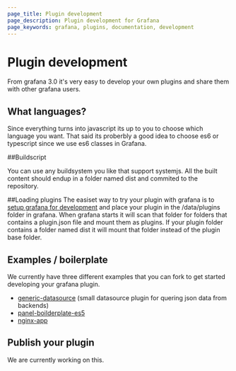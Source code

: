 ```yaml
---
page_title: Plugin development
page_description: Plugin development for Grafana
page_keywords: grafana, plugins, documentation, development
---
```


# Plugin development

From grafana 3.0 it's very easy to develop your own plugins and share them with other grafana users.

## What languages?

Since everything turns into javascript its up to you to choose which language you want. That said its proberbly a good idea to choose es6 or typescript since we use es6 classes in Grafana.

##Buildscript

You can use any buildsystem you like that support systemjs. All the built content should endup in a folder named dist and commited to the repository.

##Loading plugins
The easiset way to try your plugin with grafana is to [setup grafana for development](https://github.com/grafana/grafana/blob/master/DEVELOPMENT.md) and place your plugin in the /data/plugins folder in grafana. When grafana starts it will scan that folder for folders that contains a plugin.json file and mount them as plugins. If your plugin folder contains a folder named dist it will mount that folder instead of the plugin base folder.

## Examples / boilerplate
We currently have three different examples that you can fork to get started developing your grafana plugin.

 - [generic-datasource](https://github.com/grafana/grafana/tree/master/examples/datasource-plugin-genericdatasource) (small datasource plugin for quering json data from backends)
 - [panel-boilderplate-es5](https://github.com/grafana/grafana/tree/master/examples/panel-boilerplate-es5)
 - [nginx-app](https://github.com/grafana/grafana/tree/master/examples/nginx-app)

## Publish your plugin
We are currently working on this.
